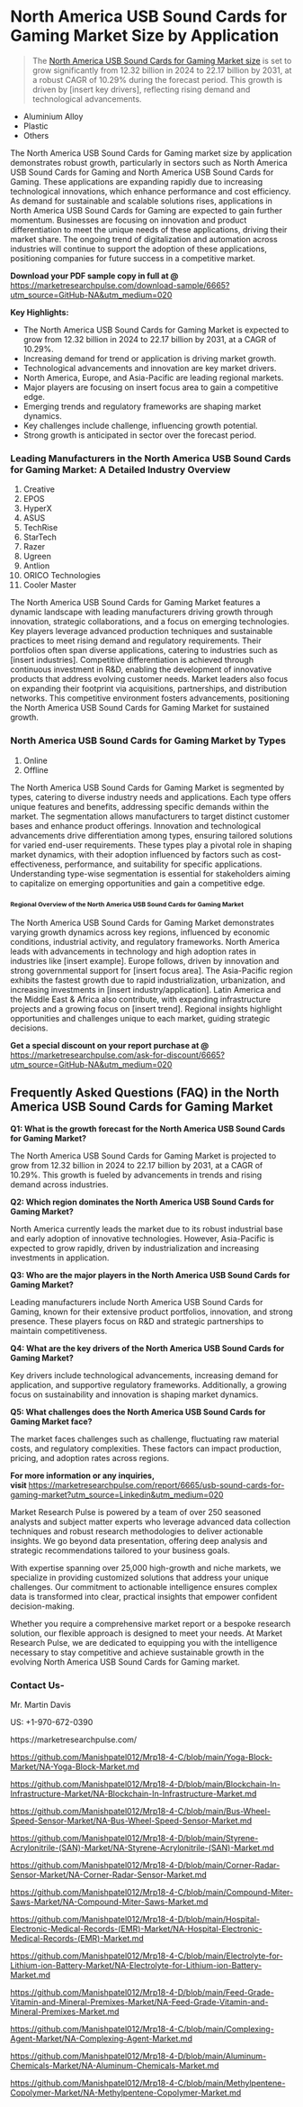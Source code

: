 <h1>North America USB Sound Cards for Gaming Market&nbsp;Size by Application</h1><blockquote><p>The <a href="https://marketresearchpulse.com/download-sample/6665?utm_source=GitHub-NA&amp;utm_medium=020">North America USB Sound Cards for Gaming Market size</a> is set to grow significantly from 12.32 billion in 2024 to 22.17 billion by 2031, at a robust CAGR of 10.29% during the forecast period. This growth is driven by [insert key drivers], reflecting rising demand and technological advancements.</p></blockquote><ul><li>Aluminium Alloy<li> Plastic<li> Others</li></ul><p>The North America USB Sound Cards for Gaming market size by application demonstrates robust growth, particularly in sectors such as North America USB Sound Cards for Gaming and North America USB Sound Cards for Gaming. These applications are expanding rapidly due to increasing technological innovations, which enhance performance and cost efficiency. As demand for sustainable and scalable solutions rises, applications in North America USB Sound Cards for Gaming are expected to gain further momentum. Businesses are focusing on innovation and product differentiation to meet the unique needs of these applications, driving their market share. The ongoing trend of digitalization and automation across industries will continue to support the adoption of these applications, positioning companies for future success in a competitive market.</p><p><strong>Download your PDF sample copy in full at @ </strong><a href="https://marketresearchpulse.com/download-sample/6665?utm_source=GitHub-NA&amp;utm_medium=020">https://marketresearchpulse.com/download-sample/6665?utm_source=GitHub-NA&amp;utm_medium=020</a></p><p><strong>Key Highlights: </strong></p><ul><li>The North America USB Sound Cards for Gaming Market is expected to grow from 12.32 billion in 2024 to 22.17 billion by 2031, at a CAGR of 10.29%.</li><li>Increasing demand for trend or application is driving market growth.</li><li>Technological advancements and innovation are key market drivers.</li><li>North America, Europe, and Asia-Pacific are leading regional markets.</li><li>Major players are focusing on insert focus area to gain a competitive edge.</li><li>Emerging trends and regulatory frameworks are shaping market dynamics.</li><li>Key challenges include challenge, influencing growth potential.</li><li>Strong growth is anticipated in sector over the forecast period.</li></ul><h3>Leading Manufacturers in the North America USB Sound Cards for Gaming Market: A Detailed Industry Overview</h3><ol><li>Creative</li><li>EPOS</li><li>HyperX</li><li>ASUS</li><li>TechRise</li><li>StarTech</li><li>Razer</li><li>Ugreen</li><li>Antlion</li><li>ORICO Technologies</li><li>Cooler Master</li></ol><div class="flex max-w-full flex-col flex-grow"><div class="min-h-8 text-message flex w-full flex-col items-end gap-2 whitespace-normal break-words [.text-message+&amp;]:mt-5" dir="auto" data-message-author-role="assistant" data-message-id="fd8432e4-4910-450d-b182-61b7bfb0a01f" data-message-model-slug="gpt-4o"><div class="flex w-full flex-col gap-1 empty:hidden first:pt-[3px]"><div class="markdown prose w-full break-words dark:prose-invert light"><p>The North America USB Sound Cards for Gaming Market features a dynamic landscape with leading manufacturers driving growth through innovation, strategic collaborations, and a focus on emerging technologies. Key players leverage advanced production techniques and sustainable practices to meet rising demand and regulatory requirements. Their portfolios often span diverse applications, catering to industries such as [insert industries]. Competitive differentiation is achieved through continuous investment in R&amp;D, enabling the development of innovative products that address evolving customer needs. Market leaders also focus on expanding their footprint via acquisitions, partnerships, and distribution networks. This competitive environment fosters advancements, positioning the North America USB Sound Cards for Gaming Market for sustained growth.</p></div></div></div></div><h3>North America USB Sound Cards for Gaming Market by Types</h3><ol><li>Online<li> Offline</li></ol><div class="flex max-w-full flex-col flex-grow"><div class="min-h-8 text-message flex w-full flex-col items-end gap-2 whitespace-normal break-words [.text-message+&amp;]:mt-5" dir="auto" data-message-author-role="assistant" data-message-id="084470be-0bb7-4664-bddf-5156b4f41249" data-message-model-slug="gpt-4o-mini"><div class="flex w-full flex-col gap-1 empty:hidden first:pt-[3px]"><div class="markdown prose w-full break-words dark:prose-invert light"><p>The North America USB Sound Cards for Gaming Market is segmented by types, catering to diverse industry needs and applications. Each type offers unique features and benefits, addressing specific demands within the market. The segmentation allows manufacturers to target distinct customer bases and enhance product offerings. Innovation and technological advancements drive differentiation among types, ensuring tailored solutions for varied end-user requirements. These types play a pivotal role in shaping market dynamics, with their adoption influenced by factors such as cost-effectiveness, performance, and suitability for specific applications. Understanding type-wise segmentation is essential for stakeholders aiming to capitalize on emerging opportunities and gain a competitive edge.</p></div></div></div></div><h3><span style="font-size: 11px;">Regional Overview of the North America USB Sound Cards for Gaming Market</span></h3><div class="flex max-w-full flex-col flex-grow"><div class="min-h-8 text-message flex w-full flex-col items-end gap-2 whitespace-normal break-words [.text-message+&amp;]:mt-5" dir="auto" data-message-author-role="assistant" data-message-id="e9038762-ce64-4e30-91c9-9bd413514231" data-message-model-slug="gpt-4o-mini"><div class="flex w-full flex-col gap-1 empty:hidden first:pt-[3px]"><div class="markdown prose w-full break-words dark:prose-invert light"><p>The North America USB Sound Cards for Gaming Market demonstrates varying growth dynamics across key regions, influenced by economic conditions, industrial activity, and regulatory frameworks. North America leads with advancements in technology and high adoption rates in industries like [insert example]. Europe follows, driven by innovation and strong governmental support for [insert focus area]. The Asia-Pacific region exhibits the fastest growth due to rapid industrialization, urbanization, and increasing investments in [insert industry/application]. Latin America and the Middle East &amp; Africa also contribute, with expanding infrastructure projects and a growing focus on [insert trend]. Regional insights highlight opportunities and challenges unique to each market, guiding strategic decisions.</p></div></div></div></div><p><strong>Get a special discount on your report purchase at @ </strong><a href="https://marketresearchpulse.com/ask-for-discount/6665?utm_source=GitHub-NA&amp;utm_medium=020">https://marketresearchpulse.com/ask-for-discount/6665?utm_source=GitHub-NA&amp;utm_medium=020</a></p><h2>Frequently Asked Questions (FAQ) in the North America USB Sound Cards for Gaming Market</h2><p><strong>Q1: What is the growth forecast for the North America USB Sound Cards for Gaming Market?</strong></p><p>The North America USB Sound Cards for Gaming Market is projected to grow from 12.32 billion in 2024 to 22.17 billion by 2031, at a CAGR of 10.29%. This growth is fueled by advancements in trends and rising demand across industries.</p><p><strong>Q2: Which region dominates the North America USB Sound Cards for Gaming Market?</strong></p><p>North America currently leads the market due to its robust industrial base and early adoption of innovative technologies. However, Asia-Pacific is expected to grow rapidly, driven by industrialization and increasing investments in application.</p><p><strong>Q3: Who are the major players in the North America USB Sound Cards for Gaming Market?</strong></p><p>Leading manufacturers include North America USB Sound Cards for Gaming, known for their extensive product portfolios, innovation, and strong presence. These players focus on R&amp;D and strategic partnerships to maintain competitiveness.</p><p><strong>Q4: What are the key drivers of the North America USB Sound Cards for Gaming Market?</strong></p><p>Key drivers include technological advancements, increasing demand for application, and supportive regulatory frameworks. Additionally, a growing focus on sustainability and innovation is shaping market dynamics.</p><p><strong>Q5: What challenges does the North America USB Sound Cards for Gaming Market face?</strong></p><p>The market faces challenges such as challenge, fluctuating raw material costs, and regulatory complexities. These factors can impact production, pricing, and adoption rates across regions.</p><p><strong>For more information or any inquiries, visit&nbsp;</strong><a href="https://marketresearchpulse.com/report/6665/usb-sound-cards-for-gaming-market?utm_source=Linkedin&utm_medium=020">https://marketresearchpulse.com/report/6665/usb-sound-cards-for-gaming-market?utm_source=Linkedin&utm_medium=020</a></p><p>Market Research Pulse is powered by a team of over 250 seasoned analysts and subject matter experts who leverage advanced data collection techniques and robust research methodologies to deliver actionable insights. We go beyond data presentation, offering deep analysis and strategic recommendations tailored to your business goals.</p><p>With expertise spanning over 25,000 high-growth and niche markets, we specialize in providing customized solutions that address your unique challenges. Our commitment to actionable intelligence ensures complex data is transformed into clear, practical insights that empower confident decision-making.</p><p>Whether you require a comprehensive market report or a bespoke research solution, our flexible approach is designed to meet your needs. At Market Research Pulse, we are dedicated to equipping you with the intelligence necessary to stay competitive and achieve sustainable growth in the evolving North America USB Sound Cards for Gaming market.</p><h3><strong>Contact Us-</strong></h3><p>Mr. Martin Davis</p><p>US: +1-970-672-0390</p><p>https://marketresearchpulse.com/</p><p><a href="https://github.com/Manishpatel012/Mrp18-4-C/blob/main/Yoga-Block-Market/NA-Yoga-Block-Market.md">https://github.com/Manishpatel012/Mrp18-4-C/blob/main/Yoga-Block-Market/NA-Yoga-Block-Market.md</a></p><p><a href="https://github.com/Manishpatel012/Mrp18-4-D/blob/main/Blockchain-In-Infrastructure-Market/NA-Blockchain-In-Infrastructure-Market.md">https://github.com/Manishpatel012/Mrp18-4-D/blob/main/Blockchain-In-Infrastructure-Market/NA-Blockchain-In-Infrastructure-Market.md</a></p><p><a href="https://github.com/Manishpatel012/Mrp18-4-C/blob/main/Bus-Wheel-Speed-Sensor-Market/NA-Bus-Wheel-Speed-Sensor-Market.md">https://github.com/Manishpatel012/Mrp18-4-C/blob/main/Bus-Wheel-Speed-Sensor-Market/NA-Bus-Wheel-Speed-Sensor-Market.md</a></p><p><a href="https://github.com/Manishpatel012/Mrp18-4-D/blob/main/Styrene-Acrylonitrile-(SAN)-Market/NA-Styrene-Acrylonitrile-(SAN)-Market.md">https://github.com/Manishpatel012/Mrp18-4-D/blob/main/Styrene-Acrylonitrile-(SAN)-Market/NA-Styrene-Acrylonitrile-(SAN)-Market.md</a></p><p><a href="https://github.com/Manishpatel012/Mrp18-4-D/blob/main/Corner-Radar-Sensor-Market/NA-Corner-Radar-Sensor-Market.md">https://github.com/Manishpatel012/Mrp18-4-D/blob/main/Corner-Radar-Sensor-Market/NA-Corner-Radar-Sensor-Market.md</a></p><p><a href="https://github.com/Manishpatel012/Mrp18-4-C/blob/main/Compound-Miter-Saws-Market/NA-Compound-Miter-Saws-Market.md">https://github.com/Manishpatel012/Mrp18-4-C/blob/main/Compound-Miter-Saws-Market/NA-Compound-Miter-Saws-Market.md</a></p><p><a href="https://github.com/Manishpatel012/Mrp18-4-D/blob/main/Hospital-Electronic-Medical-Records-(EMR)-Market/NA-Hospital-Electronic-Medical-Records-(EMR)-Market.md">https://github.com/Manishpatel012/Mrp18-4-D/blob/main/Hospital-Electronic-Medical-Records-(EMR)-Market/NA-Hospital-Electronic-Medical-Records-(EMR)-Market.md</a></p><p><a href="https://github.com/Manishpatel012/Mrp18-4-C/blob/main/Electrolyte-for-Lithium-ion-Battery-Market/NA-Electrolyte-for-Lithium-ion-Battery-Market.md">https://github.com/Manishpatel012/Mrp18-4-C/blob/main/Electrolyte-for-Lithium-ion-Battery-Market/NA-Electrolyte-for-Lithium-ion-Battery-Market.md</a></p><p><a href="https://github.com/Manishpatel012/Mrp18-4-D/blob/main/Feed-Grade-Vitamin-and-Mineral-Premixes-Market/NA-Feed-Grade-Vitamin-and-Mineral-Premixes-Market.md">https://github.com/Manishpatel012/Mrp18-4-D/blob/main/Feed-Grade-Vitamin-and-Mineral-Premixes-Market/NA-Feed-Grade-Vitamin-and-Mineral-Premixes-Market.md</a></p><p><a href="https://github.com/Manishpatel012/Mrp18-4-C/blob/main/Complexing-Agent-Market/NA-Complexing-Agent-Market.md">https://github.com/Manishpatel012/Mrp18-4-C/blob/main/Complexing-Agent-Market/NA-Complexing-Agent-Market.md</a></p><p><a href="https://github.com/Manishpatel012/Mrp18-4-D/blob/main/Aluminum-Chemicals-Market/NA-Aluminum-Chemicals-Market.md">https://github.com/Manishpatel012/Mrp18-4-D/blob/main/Aluminum-Chemicals-Market/NA-Aluminum-Chemicals-Market.md</a></p><p><a href="https://github.com/Manishpatel012/Mrp18-4-C/blob/main/Methylpentene-Copolymer-Market/NA-Methylpentene-Copolymer-Market.md">https://github.com/Manishpatel012/Mrp18-4-C/blob/main/Methylpentene-Copolymer-Market/NA-Methylpentene-Copolymer-Market.md</a></p>

